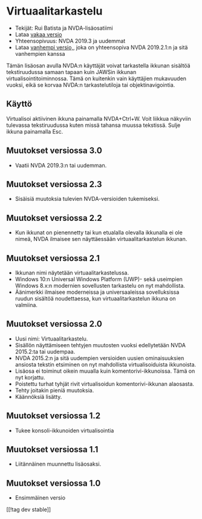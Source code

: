 # Virtuaalitarkastelu #

* Tekijät: Rui Batista ja NVDA-lisäosatiimi
* Lataa [vakaa versio][1]
* Yhteensopivuus: NVDA 2019.3 ja uudemmat
* Lataa [vanhempi versio,][2], joka on yhteensopiva NVDA 2019.2.1:n ja sitä
  vanhempien kanssa

Tämän lisäosan avulla NVDA:n käyttäjät voivat tarkastella ikkunan sisältöä
tekstiruudussa samaan tapaan kuin JAWSin ikkunan virtualisointitoiminnossa.
Tämä on kuitenkin vain käyttäjien mukavuuden vuoksi, eikä se korvaa NVDA:n
tarkastelutiloja tai objektinavigointia.

## Käyttö ##

Virtualisoi aktiivinen ikkuna painamalla NVDA+Ctrl+W. Voit liikkua näkyviin
tulevassa tekstiruudussa kuten missä tahansa muussa tekstissä.  Sulje ikkuna
painamalla Esc.

## Muutokset versiossa 3.0

* Vaatii NVDA 2019.3:n tai uudemman.

## Muutokset versiossa 2.3

* Sisäisiä muutoksia tulevien NVDA-versioiden tukemiseksi.

## Muutokset versiossa 2.2

* Kun ikkunat on pienennetty tai kun etualalla olevalla ikkunalla ei ole
  nimeä, NVDA ilmaisee sen näyttäessään virtuaalitarkastelun ikkunan.

## Muutokset versiossa 2.1

* Ikkunan nimi näytetään virtuaalitarkastelussa.
* Windows 10:n Universal Windows Platform (UWP)- sekä useimpien Windows
  8.x:n modernien sovellusten tarkastelu on nyt mahdollista.
* Äänimerkki ilmaisee moderneissa ja universaaleissa sovelluksissa ruudun
  sisältöä noudettaessa, kun virtuaalitarkastelun ikkuna on valmiina.

## Muutokset versiossa 2.0

* Uusi nimi: Virtuaalitarkastelu.
* Sisällön näyttämiseen tehtyjen muutosten vuoksi edellytetään NVDA
  2015.2:ta tai uudempaa.
* NVDA 2015.2:n ja sitä uudempien versioiden uusien ominaisuuksien ansiosta
  tekstin etsiminen on nyt mahdollista virtualisoiduista ikkunoista.
* Lisäosa ei toiminut oikein muualla kuin komentorivi-ikkunoissa. Tämä on
  nyt korjattu.
* Poistettu turhat tyhjät rivit virtualisoidun komentorivi-ikkunan
  alaosasta.
* Tehty joitakin pieniä muutoksia.
* Käännöksiä lisätty.

## Muutokset versiossa 1.2

* Tukee konsoli-ikkunoiden virtualisointia

## Muutokset versiossa 1.1

* Liitännäinen muunnettu lisäosaksi.

## Muutokset versiossa 1.0

* Ensimmäinen versio

[[!tag dev stable]]

[1]: https://addons.nvda-project.org/files/get.php?file=VR

[2]: https://addons.nvda-project.org/files/get.php?file=VR-2019
